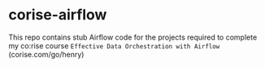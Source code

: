 # corise-airflow
This repo contains stub Airflow code for the projects required to complete my co:rise course `Effective Data Orchestration with Airflow` (corise.com/go/henry)
